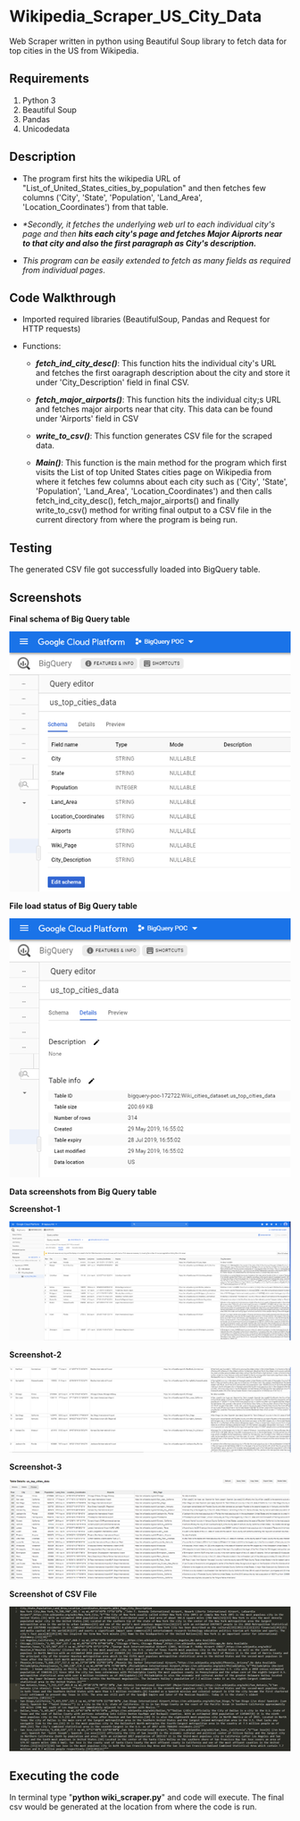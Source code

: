 # Wikipedia_Scraper_US_City_Data

Web Scraper written in python using Beautiful Soup library to fetch data for top cities in the US from Wikipedia.

## Requirements
1. Python 3
2. Beautiful Soup
3. Pandas
4. Unicodedata

## Description

* The program first hits the wikipedia URL of "List_of_United_States_cities_by_population" and then fetches few columns ('City', 'State', 'Population', 'Land_Area', 'Location_Coordinates') from that table.

* _*Secondly, it fetches the underlying web url to each individual city's page and then **hits each city's page and fetches Major Aiprorts near to that city and also the first paragraph as City's description.**_

* _This program can be easily extended to fetch as many fields as required from individual pages_.

## Code Walkthrough

* Imported required libraries (BeautifulSoup, Pandas and Request for HTTP requests)

* Functions:

  * __*fetch_ind_city_desc()*__: This function hits the individual city's URL and fetches the first oaragraph description about the city and store  it under 'City_Description' field in final CSV.
  
  * __*fetch_major_airports()*__: This function hits the individual city;s URL and fetches major airports near that city. This data can be found under 'Airports' field in CSV
  
  * __*write_to_csv()*__: This function generates CSV file for the scraped data.
  
  * __*Main()*__: This function is the main method for the program which first visits the List of top United States cities page on Wikipedia from where it fetches few columns about each city such as ('City', 'State', 'Population', 'Land_Area', 'Location_Coordinates') and then calls
fetch_ind_city_desc(), fetch_major_airports() and finally write_to_csv() method for writing final output to a CSV file in the current       directory from where the program is being run.

## Testing

The generated CSV file got successfully loaded into BigQuery table.

## Screenshots

__Final schema of Big Query table__

![alt text](https://github.com/shubhamg14/Wikipedia_Scraper_US_City_Data/blob/master/Big_Query_Screenshots/wiki_scraping_schema.PNG)

__File load status of Big Query table__

![alt text](https://github.com/shubhamg14/Wikipedia_Scraper_US_City_Data/blob/master/Big_Query_Screenshots/wiki_scraping_load_status.PNG)

__Data screenshots from Big Query table__

__Screenshot-1__

![alt text](https://github.com/shubhamg14/Wikipedia_Scraper_US_City_Data/blob/master/Big_Query_Screenshots/wiki_scraping_big_query_1.PNG)

__Screenshot-2__

![alt text](https://github.com/shubhamg14/Wikipedia_Scraper_US_City_Data/blob/master/Big_Query_Screenshots/wiki_scraping_big_query_2.PNG)


__Screenshot-3__

![alt text](https://github.com/shubhamg14/Wikipedia_Scraper_US_City_Data/blob/master/Big_Query_Screenshots/wiki_scraping_big_query_3.PNG)

__Screenshot of CSV File__

![alt text](https://github.com/shubhamg14/Wikipedia_Scraper_US_City_Data/blob/master/Big_Query_Screenshots/wiki_scraping_csv.PNG)

## Executing the code

In terminal type "__python wiki_scraper.py__" and code will execute. The final csv would be generated at the location from where the code is run.
